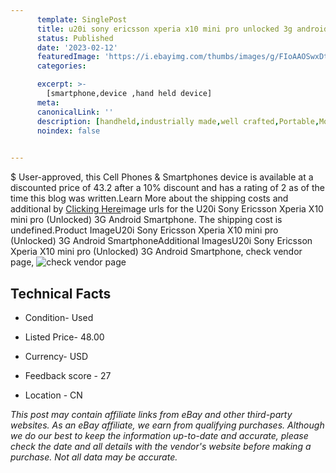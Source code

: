 ```yaml
---
      template: SinglePost
      title: u20i sony ericsson xperia x10 mini pro unlocked 3g android smartphone
      status: Published
      date: '2023-02-12'
      featuredImage: 'https://i.ebayimg.com/thumbs/images/g/FIoAAOSwxDti8MNQ/s-l225.jpg'
      categories: 

      excerpt: >-
        [smartphone,device ,hand held device]
      meta:
      canonicalLink: ''
      description: [handheld,industrially made,well crafted,Portable,Mobile,Compact,Convenient,Lightweight,Maneuverable,Man-portable,Miniature,Carriable,Hand-held,Light,Holdable,Transportable,Mobile device,Pocket-sized,On-the-go,Wireless,Cordless,Compact size,Convenient size, smartphone,device ,hand held device]
      noindex: false

        
---
```

$
    User-approved, this Cell Phones & Smartphones device is available at a discounted price of 43.2 after a 10% discount and has a rating of 2 as of the time this blog was written.Learn More about the shipping costs and additional by [Clicking Here](https://www.ebay.com/itm/403821688010?hash=item5e05a5f4ca%3Ag%3AFIoAAOSwxDti8MNQ&mkevt=1&mkcid=1&mkrid=711-53200-19255-0&campid=%253CePNCampaignId%253E&customid=%253CreferenceId%253E&toolid=10049)image urls for the U20i  Sony Ericsson Xperia X10 mini pro  (Unlocked) 3G Android Smartphone. The shipping cost is undefined.Product ImageU20i  Sony Ericsson Xperia X10 mini pro  (Unlocked) 3G Android SmartphoneAdditional ImagesU20i  Sony Ericsson Xperia X10 mini pro  (Unlocked) 3G Android Smartphone, check vendor page, ![check vendor page](https://origin-galleryplus.ebayimg.com/ws/web/403821688010_2_0_1/225x225.jpg,https://origin-galleryplus.ebayimg.com/ws/web/403821688010_3_0_1/225x225.jpg,https://origin-galleryplus.ebayimg.com/ws/web/403821688010_4_0_1/225x225.jpg,https://origin-galleryplus.ebayimg.com/ws/web/403821688010_5_0_1/225x225.jpg,https://origin-galleryplus.ebayimg.com/ws/web/403821688010_6_0_1/225x225.jpg,https://origin-galleryplus.ebayimg.com/ws/web/403821688010_7_0_1/225x225.jpg,https://origin-galleryplus.ebayimg.com/ws/web/403821688010_8_0_1/225x225.jpg,https://origin-galleryplus.ebayimg.com/ws/web/403821688010_9_0_1/225x225.jpg,https://origin-galleryplus.ebayimg.com/ws/web/403821688010_10_0_1/225x225.jpg,https://origin-galleryplus.ebayimg.com/ws/web/403821688010_11_0_1/225x225.jpg,https://origin-galleryplus.ebayimg.com/ws/web/403821688010_12_0_1/225x225.jpg)
    
    

 ## Technical Facts 



     
      

 - Condition- Used 


      

 - Listed Price- 48.00 


      

 - Currency- USD 


      

 - Feedback score - 27 


      

 - Location - CN 


      
      

 *_This post may contain affiliate links from eBay and other third-party websites. As an eBay affiliate, we earn from qualifying purchases. Although we do our best to keep the information up-to-date and accurate, please check the date and all details with the vendor's website before making a purchase. Not all data may be accurate._*



    
    
    
    
    